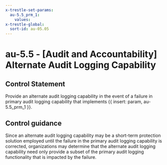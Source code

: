 ```yaml
---
x-trestle-set-params:
  au-5.5_prm_1:
    values:
x-trestle-global:
  sort-id: au-05.05
---
```


# au-5.5 - \[Audit and Accountability\] Alternate Audit Logging Capability

## Control Statement

Provide an alternate audit logging capability in the event of a failure in primary audit logging capability that implements {{ insert: param, au-5.5_prm_1 }}.

## Control guidance

Since an alternate audit logging capability may be a short-term protection solution employed until the failure in the primary audit logging capability is corrected, organizations may determine that the alternate audit logging capability need only provide a subset of the primary audit logging functionality that is impacted by the failure.
